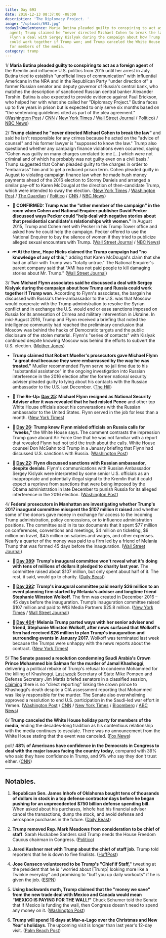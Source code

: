 ```yaml
---
title: Day 693
date: 2018-12-13 08:37:00 -08:00
description: 'The Diplomacy Project. '
image: "/uploads/693.jpg"
todayInOneSentence: Maria Butina pleaded guilty to conspiring to act as a foreign
  agent; Trump claimed he "never directed Michael Cohen to break the law"; Michael
  Flynn a deal with Sergey Kislyak during the campaign about how Trump and Russia
  could work together if Trump won; and Trump canceled the White House holiday party
  for members of the media.
category: trump
---
```


1/ **Maria Butina pleaded guilty to conspiring to act as a foreign agent** of the Kremlin and influence U.S. politics from 2015 until her arrest in July. Butina tried to establish "unofficial lines of communication" with influential Americans in the NRA and in the Republican Party "under direction of" a former Russian senator and deputy governor of Russia's central bank, who matches the description of sanctioned Russian central banker Alexander Torshin. Butina is also expected to provide evidence against Paul Erickson, who helped her with what she called her "Diplomacy Project." Butina faces up to five years in prison but is expected to only serve six months based on "the sentencing guidelines cited as part of the plea agreement." ([Washington Post](https://www.washingtonpost.com/local/legal-issues/russian-maria-butina-pleads-guilty-in-effort-to-forge-kremlin-bond-with-us-conservatives/2018/12/13/c27f2d26-fe4f-11e8-ad40-cdfd0e0dd65a_story.html) / [CNN](https://www.cnn.com/2018/12/13/politics/maria-butina-guilty-plea/index.html) / [New York Times](https://www.nytimes.com/2018/12/13/us/politics/butina-guilty.html) / [Wall Street Journal](https://www.wsj.com/articles/maria-butina-pleads-guilty-to-conspiracy-to-influence-u-s-politics-11544719313) / [Politico](https://www.politico.com/story/2018/12/13/butina-pleads-guilty-conspiracy-charge-1062300)) / [NBC News](https://www.nbcnews.com/news/us-news/russian-operative-maria-butina-pleads-guilty-conspiracy-n947431))

2/ **Trump claimed he "never directed Michael Cohen to break the law"** and said he isn't responsible for any crimes because he acted on the "advice of counsel" and his former lawyer is "supposed to know the law." Trump also questioned whether any campaign finance violations even occurred, saying "Cohen was guilty on many charges unrelated to me \[...\] which were not criminal and of which he probably was not guilty even on a civil basis." Trump suggested that Cohen pleaded guilty to the charges in order to "embarrass" him and to get a reduced prison term. Cohen pleaded guilty in August to violating campaign finance law when he made hush money payments ahead of the 2016 election to Stormy Daniels and arranged a similar pay-off to Karen McDougal at the direction of then-candidate Trump, which were intended to sway the election. ([New York Times](https://www.nytimes.com/2018/12/13/us/politics/trump-cohen-blame.html) / [Washington Post](https://www.washingtonpost.com/politics/trump-denies-directing-michael-cohen-to-break-the-law-to-buy-the-silence-of-playboy-playmate-and-porn-star/2018/12/13/a2003d30-fed9-11e8-862a-b6a6f3ce8199_story.html) / [The Guardian](https://www.theguardian.com/us-news/2018/dec/13/trump-michael-cohen-break-law-denial) / [Politico](https://www.politico.com/story/2018/12/13/trump-breaks-silence-michael-cohen-sentencing-1061817) / [CNN](https://www.cnn.com/2018/12/13/politics/donald-trump-tweets-michael-cohen-sentencing/index.html) / [NBC News](https://www.nbcnews.com/politics/politics-news/trump-s-first-comments-after-cohen-sentencing-i-never-directed-n947391))

* **🚨 CONFIRMED: Trump was the "other member of the campaign" in the room when Cohen and National Enquirer publisher David Pecker discussed ways Pecker could "help deal with negative stories about that presidential candidate's relationships with women."** In August 2015, Trump and Cohen met with Pecker in his Trump Tower office and asked how he could help the campaign. Pecker offered to use the National Enquirer to buy the silence of women if they tried to publicize alleged sexual encounters with Trump.  ([Wall Street Journal](https://www.wsj.com/articles/donald-trump-played-central-role-in-hush-payoffs-to-stormy-daniels-and-karen-mcdougal-1541786601) / [NBC News](https://www.nbcnews.com/politics/justice-department/trump-was-room-during-hush-money-discussions-nbc-news-confirms-n947536))

* **⏮ At the time, Hope Hicks claimed the Trump campaign had "no knowledge of any of this,"** adding that Karen McDougal's claim that she had an affair with Trump was "totally untrue." The National Enquirer's parent company said that "AMI has not paid people to kill damaging stories about Mr. Trump." ([Wall Street Journal](https://www.wsj.com/articles/national-enquirer-shielded-donald-trump-from-playboy-models-affair-allegation-1478309380))

3/ **Two Michael Flynn associates said he discussed a deal with Sergey Kislyak during the campaign about how Trump and Russia could work together if Trump won**. According to Flynn's associates, the bargain he discussed with Russia's then-ambassador to the U.S. was that Moscow would cooperate with the Trump administration to resolve the Syrian conflict and in exchange the U.S. would end or ease sanctions imposed on Russia for its annexation of Crimea and military intervention in Ukraine. In mid-August 2016, Trump and Flynn received a briefing that noted the intelligence community had reached the preliminary conclusion that Moscow was behind the hacks of Democratic targets and the public disclosure of the stolen material. Flynn's "series of contacts" with Kislyak continued despite knowing Moscow was behind the efforts to subvert the U.S. election. ([Mother Jones](https://www.motherjones.com/politics/2018/12/michael-flynn-contacts-russia-campaign-robert-mueller/))

* **Trump claimed that Robert Mueller's prosecutors gave Michael Flynn "a great deal because they were embarrassed by the way he was treated."** Mueller recommended Flynn serve no jail time due to his "substantial assistance" in the ongoing investigation into Russian interference in the 2016 election after the former national security adviser pleaded guilty to lying about his contacts with the Russian ambassador to the U.S. last December. ([The Hill](https://thehill.com/homenews/administration/421211-trump-prosecutors-gave-flynn-a-great-deal-because-they-were))

* **📌 The Re-Up: [Day 25](https://whatthefuckjusthappenedtoday.com/2017/02/13/Day-25/#1-michael-flynn-resigns-as-national): Michael Flynn resigned as National Security Adviser after it was revealed that he had misled Pence** and other top White House officials about his conversations with the Russian ambassador to the United States. Flynn served in the job for less than a month. ([New York Times](https://www.nytimes.com/2017/02/13/us/politics/donald-trump-national-security-adviser-michael-flynn.html))

* **📌 [Day 26](https://whatthefuckjusthappenedtoday.com/2017/02/14/Day-26/#2-trump-knew-flynn-misled-officials): Trump knew Flynn misled officials on Russia calls for "weeks,"** the White House says. The comment contrasts the impression Trump gave aboard Air Force One that he was not familiar with a report that revealed Flynn had not told the truth about the calls. White House counsel Don McGahn told Trump in a January briefing that Flynn had discussed U.S. sanctions with Russia. ([Washington Post](https://www.washingtonpost.com/news/post-politics/wp/2017/02/14/trump-was-told-weeks-ago-that-flynn-misled-vice-president-about-russia-contacts-white-house-says/))

* **📌 [Day 22](https://whatthefuckjusthappenedtoday.com/2017/02/10/Day-22/#4-national-security-adviser-flynn-di): Flynn discussed sanctions with Russian ambassador, despite denials**. Flynn's communications with Russian Ambassador Sergey Kislyak were interpreted by some senior U.S. officials as an inappropriate and potentially illegal signal to the Kremlin that it could expect a reprieve from sanctions that were being imposed by the Obama administration in late December to punish Russia for its alleged interference in the 2016 election. ([Washington Post](https://www.washingtonpost.com/world/national-security/national-security-adviser-flynn-discussed-sanctions-with-russian-ambassador-despite-denials-officials-say/2017/02/09/f85b29d6-ee11-11e6-b4ff-ac2cf509efe5_story.html))

4/ **Federal prosecutors in Manhattan are investigating whether Trump's 2017 inaugural committee misspent the $107 million it raised** and whether some of the donors gave money in exchange for access to the incoming Trump administration, policy concessions, or to influence administration positions. The committee said in its tax documents that it spent $77 million on conferences, conventions and meetings, $4 million on ticketing, $9 million on travel, $4.5 million on salaries and wages, and other expenses. Nearly a quarter of the money was paid to a firm led by a friend of Melania Trump that was formed 45 days before the inauguration. ([Wall Street Journal](https://www.wsj.com/articles/trump-inauguration-spending-under-criminal-investigation-by-federal-prosecutors-11544736455))

* **📌 [Day 389](https://whatthefuckjusthappenedtoday.com/2018/02/12/day-389/): Trump's inaugural committee won't reveal what it's doing with tens of millions of dollars it pledged to charity last year**. The committee raised about $107 million, but only spent about half of it. The rest, it said, would go to charity. ([Daily Beast](https://www.thedailybeast.com/donald-trumps-inaugural-committee-still-wont-say-what-its-doing-with-its-leftover-money))

* **📌 [Day 392](https://whatthefuckjusthappenedtoday.com/2018/02/15/day-392/): Trump's inaugural committee paid nearly $26 million to an event planning firm started by Melania's adviser and longtime friend Stephanie Winston Wolkoff**. The firm was created in December 2016 – 45 days before the inauguration. Trump’s inauguration committee raised $107 million and paid to WIS Media Partners $25.8 million. ([New York Times](https://www.nytimes.com/2018/02/15/us/politics/trumps-inaugural-committee-paid-26-million-to-first-ladys-friend.html) / [Wall Street Journal](https://www.wsj.com/articles/trumps-inaugural-committee-spent-nearly-107-million-on-events-1518722022))

* **📌 [Day 404](https://whatthefuckjusthappenedtoday.com/2018/02/27/day-404/): Melania Trump parted ways with her senior adviser and friend, Stephanie Winston Wolkoff, after news surfaced that Wolkoff's firm had received $26 million to plan Trump's inauguration and surrounding events in January 2017**. Wolkoff was terminated last week because the Trumps were unhappy with the news reports about the contract. ([New York Times](https://www.nytimes.com/2018/02/26/us/politics/melania-trump-inauguration-adviser.html))

5/ **The Senate passed a resolution condemning Saudi Arabia's Crown Prince Mohammed bin Salman for the murder of Jamal Khashoggi**, delivering a political rebuke of Trump's refusal to condemn Mohammed for the killing of Khashoggi. [Last week](https://www.politico.com/story/2018/11/28/pompeo-khashoggi-saudi-crown-prince-1023850) Secretary of State Mike Pompeo and Defense Secretary Jim Mattis briefed senators in a classified session, [claiming](https://abcnews.go.com/Politics/grilled-fox-pompeo-saudis-paid-price-khashoggi-murder/story?id=59772810) there is no "direct reporting" linking the crown prince to Khashoggi's death despite a CIA assessment reporting that Mohammed was likely responsible for the murder. The Senate also overwhelming approved a resolution to end U.S. participation in the Saudi-led war effort in Yemen. ([Washington Post](https://www.washingtonpost.com/powerpost/senate-prepares-vote-to-curtail-us-support-for-saudi-led-military-effort-in-yemen/2018/12/13/cf934a96-fed7-11e8-862a-b6a6f3ce8199_story.html) / [CNN](https://www.cnn.com/2018/12/13/politics/corker-saudi-crown-prince-khashoggi/index.html) / [New York Times](https://www.nytimes.com/2018/12/13/us/politics/yemen-saudi-war-pompeo-mattis.html) / [Bloomberg](https://www.bloomberg.com/news/articles/2018-12-13/senate-adopts-measure-to-crack-down-on-saudis-over-yemen-war) / [ABC News](https://abcnews.go.com/Politics/senate-votes-stop-us-support-yemen-war-condemns/story?id=59797570))

6/ **Trump canceled the White House holiday party for members of the media**, ending the decades-long tradition as his contentious relationship with the media continues to escalate. There was no announcement from the White House stating that the event was canceled. ([Fox News](https://www.foxnews.com/politics/trump-cancels-white-house-christmas-party-for-the-press))

poll/ **48% of Americans have confidence in the Democrats in Congress to deal with the major issues facing the country today**, compared with 39% who said they have confidence in Trump, and 9% who say they don't trust either. ([CNN](https://www.cnn.com/2018/12/13/politics/cnn-poll-congress-pelosi-impeachment/index.html))

---

## Notables.

1. **Republican Sen. James Inhofe of Oklahoma bought tens of thousands of dollars in stock in a top defense contractor days before he began pushing for an unprecedented $750 billion defense spending bill.** When asked about his purchases, Inhofe had his financial adviser cancel the transactions, dump the stock, and avoid defense and aerospace purchases in the future. ([Daily Beast](https://www.thedailybeast.com/sen-james-inhofe-bought-defense-stock-days-after-pushing-for-record-pentagon-spendingthen-dumped-it-when-asked-about-it))

2. **Trump removed Rep. Mark Meadows from consideration to be chief of staff**. Sarah Huckabee Sanders said Trump needs the House Freedom Caucus chairman in Congress. ([Politico](https://www.politico.com/story/2018/12/12/meadows-out-of-the-running-to-be-trumps-chief-of-staff-1061274))

3. **Jared Kushner met with Trump about the chief of staff job**. Trump told reporters that he is down to five finalists. ([HuffPost](https://www.huffingtonpost.com/entry/donald-trump-chief-of-staff-jared-kushner_us_5c12c616e4b0f60cfa277b93?o3l))

4. **Jose Canseco volunteered to be Trump's "Chief if Staff,"** tweeting at the president that he is "worried about \[Trump\] looking more like a Twinkie everyday" and promising to "buff you up daily workouts" if he is given the job. ([ESPN](http://www.espn.com/mlb/story/_/id/25524155/jose-canseco-makes-pitch-chief-staff-job-tweet-trump))

5. **Using backwards math, Trump claimed that the "money we save" from the new trade deal with Mexico and Canada would mean "MEXICO IS PAYING FOR THE WALL!"** Chuck Schumer told the Senate that if Mexico is funding the wall, then Congress doesn't need to spend any money on it. ([Washington Post](https://www.washingtonpost.com/politics/trump-claims-money-we-save-from-trade-deal-means-mexico-is-paying-for-border-wall/2018/12/13/e707e6a6-fec7-11e8-862a-b6a6f3ce8199_story.html))

6. **Trump will spend 16 days at Mar-a-Lago over the Christmas and New Year's holidays**. The upcoming visit is longer than last year's 12-day visit. ([Palm Beach Post](https://www.palmbeachpost.com/news/20181213/breaking-trump-plans-16-day-holiday-visit-to-mar-a-lago))